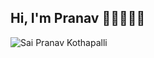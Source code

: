 ## Hi, I'm Pranav 👋🏻🧑🏻‍💻
![Sai Pranav Kothapalli](https://github.com/user-attachments/assets/dc7a015c-cb8e-4381-8c3b-70f149a778c1)



<!--
**saipranavkothapalli/saipranavkothapalli** is a ✨ _special_ ✨ repository because its `README.md` (this file) appears on your GitHub profile.

Here are some ideas to get you started:

- 🔭 I’m currently working on ...
- 🌱 I’m currently learning ...
- 👯 I’m looking to collaborate on ...
- 🤔 I’m looking for help with ...
- 💬 Ask me about ...
- 📫 How to reach me: ...
- 😄 Pronouns: ...
- ⚡ Fun fact: ...
-->
